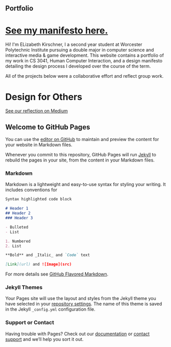 ## Portfolio
# [See my manifesto here.](https://elizabethkirschner.github.io/CS3041DesignManifesto/DesignManifesto) 

Hi! I'm ELizabeth Kirschner, I a second year student at Worcester Polytechnic Institute pursuing a double major in computer science and interactive media & game development.  This website contains a portfolio of my work in CS 3041, Human Computer Interaction, and a design manifesto detailing the design process I developed over the course of the term.

All of the projects below were a collaborative effort and reflect group work.

# Design for Others
[See our reflection on Medium](https://medium.com/@ethanlichang/design-for-others-e0a5da8331f8)




## Welcome to GitHub Pages
You can use the [editor on GitHub](https://github.com/elizabethkirschner/CS3041DesignManifesto/edit/master/README.md) to maintain and preview the content for your website in Markdown files.

Whenever you commit to this repository, GitHub Pages will run [Jekyll](https://jekyllrb.com/) to rebuild the pages in your site, from the content in your Markdown files.

### Markdown

Markdown is a lightweight and easy-to-use syntax for styling your writing. It includes conventions for

```markdown
Syntax highlighted code block

# Header 1
## Header 2
### Header 3

- Bulleted
- List

1. Numbered
2. List

**Bold** and _Italic_ and `Code` text

[Link](url) and ![Image](src)
```

For more details see [GitHub Flavored Markdown](https://guides.github.com/features/mastering-markdown/).

### Jekyll Themes

Your Pages site will use the layout and styles from the Jekyll theme you have selected in your [repository settings](https://github.com/elizabethkirschner/CS3041DesignManifesto/settings). The name of this theme is saved in the Jekyll `_config.yml` configuration file.

### Support or Contact 

Having trouble with Pages? Check out our [documentation](https://help.github.com/categories/github-pages-basics/) or [contact support](https://github.com/contact) and we’ll help you sort it out.
